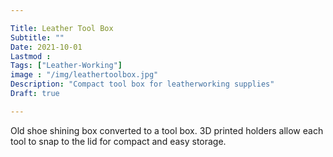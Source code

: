 ```yaml
---

Title: Leather Tool Box
Subtitle: ""
Date: 2021-10-01
Lastmod : 
Tags: ["Leather-Working"]
image : "/img/leathertoolbox.jpg"
Description: "Compact tool box for leatherworking supplies"
Draft: true

---
```


Old shoe shining box converted to a tool box. 3D printed holders allow each tool to snap to the lid for compact and easy storage.